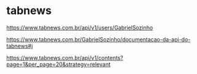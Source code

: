 # tabnews

https://www.tabnews.com.br/api/v1/users/GabrielSozinho

https://www.tabnews.com.br/GabrielSozinho/documentacao-da-api-do-tabnews#j

https://www.tabnews.com.br/api/v1/contents?page=1&per_page=20&strategy=relevant
